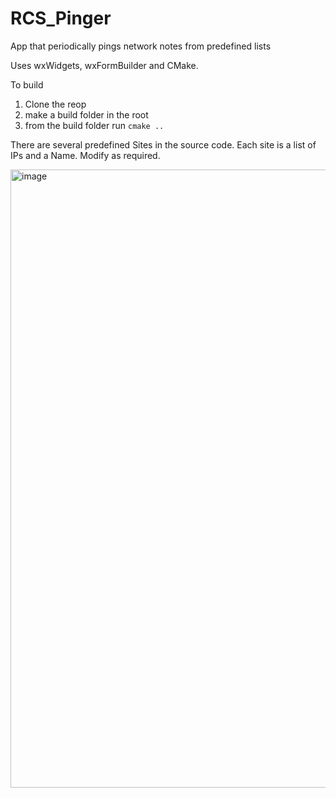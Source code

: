 # RCS_Pinger
App that periodically pings network notes from predefined lists

Uses wxWidgets, wxFormBuilder and CMake.

To build
1. Clone the reop
2. make a build folder in the root
3. from the build folder run ```cmake ..```

There are several predefined Sites in the source code.
Each site is a list of IPs and a Name.
Modify as required.


<img width="1463" height="989" alt="image" src="https://github.com/user-attachments/assets/2bf5298e-093a-4b40-a94d-bd376ec76593" />

